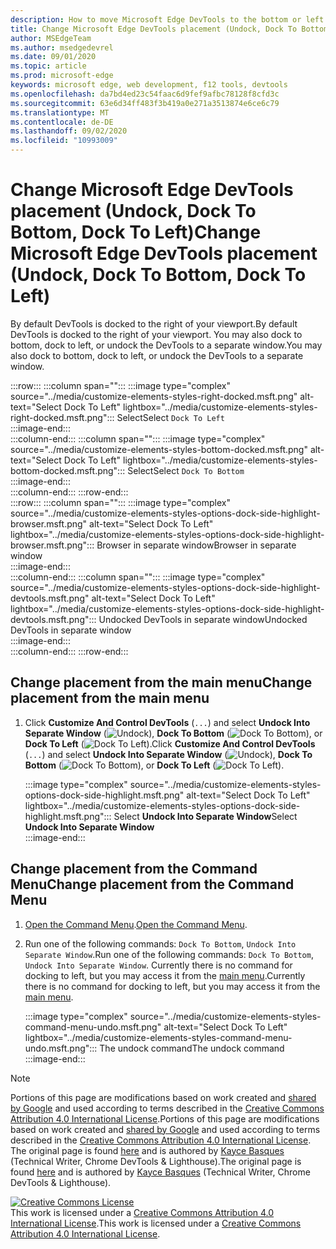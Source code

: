 ```yaml
---
description: How to move Microsoft Edge DevTools to the bottom or left of your viewport, or to a separate window.
title: Change Microsoft Edge DevTools placement (Undock, Dock To Bottom, Dock To Left)
author: MSEdgeTeam
ms.author: msedgedevrel
ms.date: 09/01/2020
ms.topic: article
ms.prod: microsoft-edge
keywords: microsoft edge, web development, f12 tools, devtools
ms.openlocfilehash: da7bd4ed23c54faac6d9fef9afbc78128f8cfd3c
ms.sourcegitcommit: 63e6d34ff483f3b419a0e271a3513874e6ce6c79
ms.translationtype: MT
ms.contentlocale: de-DE
ms.lasthandoff: 09/02/2020
ms.locfileid: "10993009"
---
```

<!-- Copyright Kayce Basques 

   Licensed under the Apache License, Version 2.0 (the "License");
   you may not use this file except in compliance with the License.
   You may obtain a copy of the License at

       https://www.apache.org/licenses/LICENSE-2.0

   Unless required by applicable law or agreed to in writing, software
   distributed under the License is distributed on an "AS IS" BASIS,
   WITHOUT WARRANTIES OR CONDITIONS OF ANY KIND, either express or implied.
   See the License for the specific language governing permissions and
   limitations under the License.  -->





# <span data-ttu-id="d7b61-104">Change Microsoft Edge DevTools placement (Undock, Dock To Bottom, Dock To Left)</span><span class="sxs-lookup"><span data-stu-id="d7b61-104">Change Microsoft Edge DevTools placement (Undock, Dock To Bottom, Dock To Left)</span></span>   



<span data-ttu-id="d7b61-105">By default DevTools is docked to the right of your viewport.</span><span class="sxs-lookup"><span data-stu-id="d7b61-105">By default DevTools is docked to the right of your viewport.</span></span>  <span data-ttu-id="d7b61-106">You may also dock to bottom, dock to left, or undock the DevTools to a separate window.</span><span class="sxs-lookup"><span data-stu-id="d7b61-106">You may also dock to bottom, dock to left, or undock the DevTools to a separate window.</span></span>  

:::row:::
   :::column span="":::
      :::image type="complex" source="../media/customize-elements-styles-right-docked.msft.png" alt-text="Select Dock To Left" lightbox="../media/customize-elements-styles-right-docked.msft.png":::
         <span data-ttu-id="d7b61-108">Select</span><span class="sxs-lookup"><span data-stu-id="d7b61-108">Select</span></span> `Dock To Left`  
      :::image-end:::  
   :::column-end:::
   :::column span="":::
      :::image type="complex" source="../media/customize-elements-styles-bottom-docked.msft.png" alt-text="Select Dock To Left" lightbox="../media/customize-elements-styles-bottom-docked.msft.png":::
         <span data-ttu-id="d7b61-110">Select</span><span class="sxs-lookup"><span data-stu-id="d7b61-110">Select</span></span> `Dock To Bottom`  
      :::image-end:::  
   :::column-end:::
:::row-end:::  
:::row:::
   :::column span="":::
      :::image type="complex" source="../media/customize-elements-styles-options-dock-side-highlight-browser.msft.png" alt-text="Select Dock To Left" lightbox="../media/customize-elements-styles-options-dock-side-highlight-browser.msft.png":::
         <span data-ttu-id="d7b61-112">Browser in separate window</span><span class="sxs-lookup"><span data-stu-id="d7b61-112">Browser in separate window</span></span>  
      :::image-end:::  
   :::column-end:::
   :::column span="":::
      :::image type="complex" source="../media/customize-elements-styles-options-dock-side-highlight-devtools.msft.png" alt-text="Select Dock To Left" lightbox="../media/customize-elements-styles-options-dock-side-highlight-devtools.msft.png":::
         <span data-ttu-id="d7b61-114">Undocked DevTools in separate window</span><span class="sxs-lookup"><span data-stu-id="d7b61-114">Undocked DevTools in separate window</span></span>  
      :::image-end:::  
   :::column-end:::
:::row-end:::  

## <span data-ttu-id="d7b61-115">Change placement from the main menu</span><span class="sxs-lookup"><span data-stu-id="d7b61-115">Change placement from the main menu</span></span>   

1.  <span data-ttu-id="d7b61-116">Click **Customize And Control DevTools** \(`...`\) and select **Undock Into Separate Window** \(![Undock][ImageUndockIcon]\), **Dock To Bottom** \(![Dock To Bottom][ImageBottomIcon]\), or **Dock To Left** \(![Dock To Left][ImageLeftIcon]\).</span><span class="sxs-lookup"><span data-stu-id="d7b61-116">Click **Customize And Control DevTools** \(`...`\) and select **Undock Into Separate Window** \(![Undock][ImageUndockIcon]\), **Dock To Bottom** \(![Dock To Bottom][ImageBottomIcon]\), or **Dock To Left** \(![Dock To Left][ImageLeftIcon]\).</span></span>  
    
    :::image type="complex" source="../media/customize-elements-styles-options-dock-side-highlight.msft.png" alt-text="Select Dock To Left" lightbox="../media/customize-elements-styles-options-dock-side-highlight.msft.png":::
       <span data-ttu-id="d7b61-118">Select **Undock Into Separate Window**</span><span class="sxs-lookup"><span data-stu-id="d7b61-118">Select **Undock Into Separate Window**</span></span>  
    :::image-end:::  
    
## <span data-ttu-id="d7b61-119">Change placement from the Command Menu</span><span class="sxs-lookup"><span data-stu-id="d7b61-119">Change placement from the Command Menu</span></span>   

1.  <span data-ttu-id="d7b61-120">[Open the Command Menu][DevtoolsCommandMenu].</span><span class="sxs-lookup"><span data-stu-id="d7b61-120">[Open the Command Menu][DevtoolsCommandMenu].</span></span>  
1.  <span data-ttu-id="d7b61-121">Run one of the following commands: `Dock To Bottom`, `Undock Into Separate Window`.</span><span class="sxs-lookup"><span data-stu-id="d7b61-121">Run one of the following commands: `Dock To Bottom`, `Undock Into Separate Window`.</span></span>  <span data-ttu-id="d7b61-122">Currently there is no command for docking to left, but you may access it from the [main menu](#change-placement-from-the-main-menu).</span><span class="sxs-lookup"><span data-stu-id="d7b61-122">Currently there is no command for docking to left, but you may access it from the [main menu](#change-placement-from-the-main-menu).</span></span>  
    
    :::image type="complex" source="../media/customize-elements-styles-command-menu-undo.msft.png" alt-text="Select Dock To Left" lightbox="../media/customize-elements-styles-command-menu-undo.msft.png":::
       <span data-ttu-id="d7b61-124">The undock command</span><span class="sxs-lookup"><span data-stu-id="d7b61-124">The undock command</span></span>  
    :::image-end:::  
    
<!--  
 


-->  

<!-- image links -->  

[ImageUndockIcon]: ../media/undock-icon.msft.png  
[ImageBottomIcon]: ../media/bottom-icon.msft.png  
[ImageLeftIcon]: ../media/left-icon.msft.png  

<!-- links -->  

[DevtoolsCommandMenu]: ../command-menu/index.md "Run commands with the Microsoft Edge DevTools Command menu | Microsoft Docs"  

> [!NOTE]
> <span data-ttu-id="d7b61-126">Portions of this page are modifications based on work created and [shared by Google][GoogleSitePolicies] and used according to terms described in the [Creative Commons Attribution 4.0 International License][CCA4IL].</span><span class="sxs-lookup"><span data-stu-id="d7b61-126">Portions of this page are modifications based on work created and [shared by Google][GoogleSitePolicies] and used according to terms described in the [Creative Commons Attribution 4.0 International License][CCA4IL].</span></span>  
> <span data-ttu-id="d7b61-127">The original page is found [here](https://developers.google.com/web/tools/chrome-devtools/customize/placement) and is authored by [Kayce Basques][KayceBasques] \(Technical Writer, Chrome DevTools \& Lighthouse\).</span><span class="sxs-lookup"><span data-stu-id="d7b61-127">The original page is found [here](https://developers.google.com/web/tools/chrome-devtools/customize/placement) and is authored by [Kayce Basques][KayceBasques] \(Technical Writer, Chrome DevTools \& Lighthouse\).</span></span>  

[![Creative Commons License][CCby4Image]][CCA4IL]  
<span data-ttu-id="d7b61-129">This work is licensed under a [Creative Commons Attribution 4.0 International License][CCA4IL].</span><span class="sxs-lookup"><span data-stu-id="d7b61-129">This work is licensed under a [Creative Commons Attribution 4.0 International License][CCA4IL].</span></span>  

[CCA4IL]: https://creativecommons.org/licenses/by/4.0  
[CCby4Image]: https://i.creativecommons.org/l/by/4.0/88x31.png  
[GoogleSitePolicies]: https://developers.google.com/terms/site-policies  
[KayceBasques]: https://developers.google.com/web/resources/contributors/kaycebasques  

